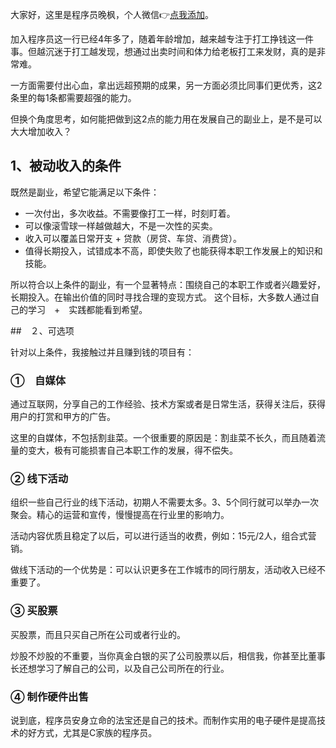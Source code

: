 大家好，这里是程序员晚枫，个人微信👉[点我添加](http://python4office.cn/wechat-qrcode/)。

加入程序员这一行已经4年多了，随着年龄增加，越来越专注于打工挣钱这一件事。但越沉迷于打工越发现，想通过出卖时间和体力给老板打工来发财，真的是非常难。

一方面需要付出心血，拿出远超预期的成果，另一方面必须比同事们更优秀，这2条里的每1条都需要超强的能力。

但换个角度思考，如何能把做到这2点的能力用在发展自己的副业上，是不是可以大大增加收入？

## 1、被动收入的条件

既然是副业，希望它能满足以下条件：
- 一次付出，多次收益。不需要像打工一样，时刻盯着。 
- 可以像滚雪球一样越做越大，不是一次性的买卖。
- 收入可以覆盖日常开支 + 贷款（房贷、车贷、消费贷）。
- 值得长期投入，试错成本不高，即使失败了也能获得本职工作发展上的知识和技能。

所以符合以上条件的副业，有一个显著特点：围绕自己的本职工作或者兴趣爱好，长期投入。在输出价值的同时寻找合理的变现方式。
这个目标，大多数人通过自己的学习　+　实践都能看到希望。

##　２、可选项

针对以上条件，我接触过并且赚到钱的项目有：

### ①　自媒体

通过互联网，分享自己的工作经验、技术方案或者是日常生活，获得关注后，获得用户的打赏和甲方的广告。

这里的自媒体，不包括割韭菜。一个很重要的原因是：割韭菜不长久，而且随着流量的变大，极有可能损害自己本职工作的发展，得不偿失。

### ② 线下活动

组织一些自己行业的线下活动，初期人不需要太多。3、5个同行就可以举办一次聚会。精心的运营和宣传，慢慢提高在行业里的影响力。

活动内容优质且稳定了以后，可以进行适当的收费，例如：15元/2人，组合式营销。

做线下活动的一个优势是：可以认识更多在工作城市的同行朋友，活动收入已经不重要了。

### ③ 买股票

买股票，而且只买自己所在公司或者行业的。

炒股不炒股的不重要，当你真金白银的买了公司股票以后，相信我，你甚至比董事长还想学习了解自己的公司，以及自己公司所在的行业。

### ④ 制作硬件出售

说到底，程序员安身立命的法宝还是自己的技术。而制作实用的电子硬件是提高技术的好方式，尤其是C家族的程序员。
